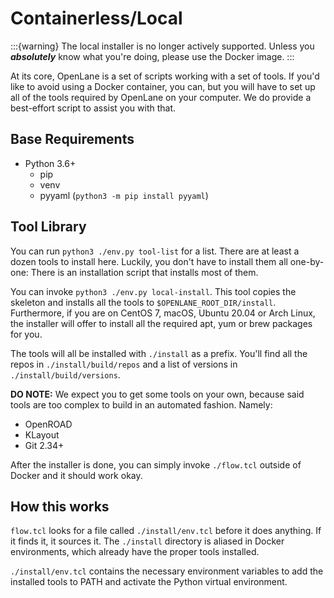 # Containerless/Local

:::{warning}
The local installer is no longer actively supported. Unless you ***absolutely*** know what you're doing, please use the Docker image.
:::

At its core, OpenLane is a set of scripts working with a set of tools. If you'd like to avoid using a Docker container, you can, but you will have to set up all of the tools required by OpenLane on your computer. We do provide a best-effort script to assist you with that.

## Base Requirements
* Python 3.6+
    - pip
    - venv
    - pyyaml (`python3 -m pip install pyyaml`)
    
## Tool Library
You can run `python3 ./env.py tool-list` for a list. There are at least a dozen tools to install here. Luckily, you don't have to install them all one-by-one: There is an installation script that installs most of them.

You can invoke `python3 ./env.py local-install`. This tool copies the skeleton and installs all the tools to `$OPENLANE_ROOT_DIR/install`. Furthermore, if you are on CentOS 7, macOS, Ubuntu 20.04 or Arch Linux, the installer will offer to install all the required apt, yum or brew packages for you.

The tools will all be installed with `./install` as a prefix. You'll find all the repos in `./install/build/repos` and a list of versions in `./install/build/versions`.

**DO NOTE:** We expect you to get some tools on your own, because said tools are too complex to build in an automated fashion. Namely:
* OpenROAD
* KLayout
* Git 2.34+

After the installer is done, you can simply invoke `./flow.tcl` outside of Docker and it should work okay.

## How this works
`flow.tcl` looks for a file called `./install/env.tcl` before it does anything. If it finds it, it sources it. The `./install` directory is aliased in Docker environments, which already have the proper tools installed.

`./install/env.tcl` contains the necessary environment variables to add the installed tools to PATH and activate the Python virtual environment.
